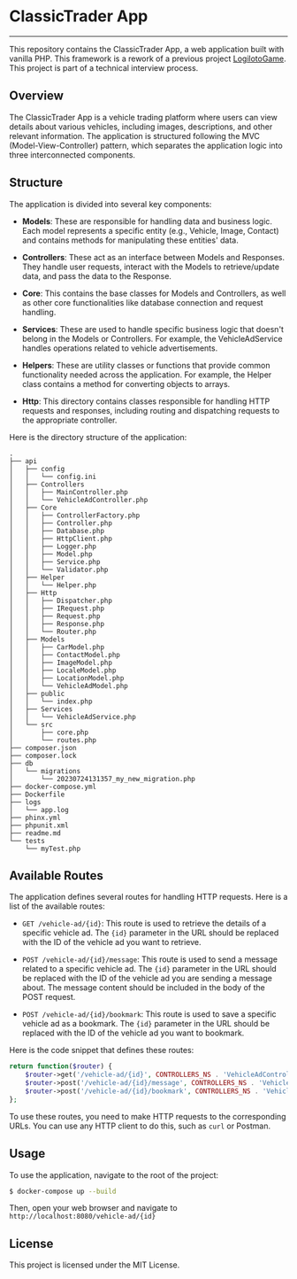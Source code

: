 # ClassicTrader App
----------
This repository contains the ClassicTrader App, a web application built with vanilla PHP. This framework is a rework of a previous project [LogilotoGame](https://github.com/k4rz4/logilotto-game). This project is part of a technical interview process.

## Overview

The ClassicTrader App is a vehicle trading platform where users can view details about various vehicles, including images, descriptions, and other relevant information. The application is structured following the MVC (Model-View-Controller) pattern, which separates the application logic into three interconnected components.

## Structure

The application is divided into several key components:

- **Models**: These are responsible for handling data and business logic. Each model represents a specific entity (e.g., Vehicle, Image, Contact) and contains methods for manipulating these entities' data.

- **Controllers**: These act as an interface between Models and Responses. They handle user requests, interact with the Models to retrieve/update data, and pass the data to the Response.

- **Core**: This contains the base classes for Models and Controllers, as well as other core functionalities like database connection and request handling.

- **Services**: These are used to handle specific business logic that doesn't belong in the Models or Controllers. For example, the VehicleAdService handles operations related to vehicle advertisements.

- **Helpers**: These are utility classes or functions that provide common functionality needed across the application. For example, the Helper class contains a method for converting objects to arrays.

- **Http**: This directory contains classes responsible for handling HTTP requests and responses, including routing and dispatching requests to the appropriate controller.

Here is the directory structure of the application:

```
.
├── api
│   ├── config
│   │   └── config.ini
│   ├── Controllers
│   │   ├── MainController.php
│   │   └── VehicleAdController.php
│   ├── Core
│   │   ├── ControllerFactory.php
│   │   ├── Controller.php
│   │   ├── Database.php
│   │   ├── HttpClient.php
│   │   ├── Logger.php
│   │   ├── Model.php
│   │   ├── Service.php
│   │   └── Validator.php
│   ├── Helper
│   │   └── Helper.php
│   ├── Http
│   │   ├── Dispatcher.php
│   │   ├── IRequest.php
│   │   ├── Request.php
│   │   ├── Response.php
│   │   └── Router.php
│   ├── Models
│   │   ├── CarModel.php
│   │   ├── ContactModel.php
│   │   ├── ImageModel.php
│   │   ├── LocaleModel.php
│   │   ├── LocationModel.php
│   │   └── VehicleAdModel.php
│   ├── public
│   │   └── index.php
│   ├── Services
│   │   └── VehicleAdService.php
│   └── src
│       ├── core.php
│       └── routes.php
├── composer.json
├── composer.lock
├── db
│   └── migrations
│       └── 20230724131357_my_new_migration.php
├── docker-compose.yml
├── Dockerfile
├── logs
│   └── app.log
├── phinx.yml
├── phpunit.xml
├── readme.md
└── tests
    └── myTest.php
```
## Available Routes

The application defines several routes for handling HTTP requests. Here is a list of the available routes:

- `GET /vehicle-ad/{id}`: This route is used to retrieve the details of a specific vehicle ad. The `{id}` parameter in the URL should be replaced with the ID of the vehicle ad you want to retrieve.

- `POST /vehicle-ad/{id}/message`: This route is used to send a message related to a specific vehicle ad. The `{id}` parameter in the URL should be replaced with the ID of the vehicle ad you are sending a message about. The message content should be included in the body of the POST request.

- `POST /vehicle-ad/{id}/bookmark`: This route is used to save a specific vehicle ad as a bookmark. The `{id}` parameter in the URL should be replaced with the ID of the vehicle ad you want to bookmark.

Here is the code snippet that defines these routes:

```php
return function($router) {
    $router->get('/vehicle-ad/{id}', CONTROLLERS_NS . 'VehicleAdController@getVehicleAdDetails');
    $router->post('/vehicle-ad/{id}/message', CONTROLLERS_NS . 'VehicleAdController@sendMessage');
    $router->post('/vehicle-ad/{id}/bookmark', CONTROLLERS_NS . 'VehicleAdController@saveBookmark');
};
```

To use these routes, you need to make HTTP requests to the corresponding URLs. You can use any HTTP client to do this, such as `curl` or Postman.
## Usage

To use the application, navigate to the root of the project:

```bash
$ docker-compose up --build
```

Then, open your web browser and navigate to `http://localhost:8080/vehicle-ad/{id}` 

## License

This project is licensed under the MIT License.
